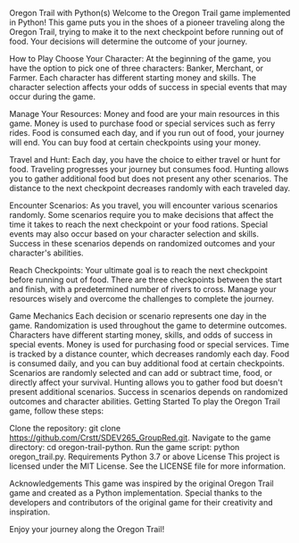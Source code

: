 Oregon Trail with Python(s)
Welcome to the Oregon Trail game implemented in Python! This game puts you in the shoes of a pioneer traveling along the Oregon Trail, trying to make it to the next checkpoint before running out of food. Your decisions will determine the outcome of your journey.

How to Play
Choose Your Character: At the beginning of the game, you have the option to pick one of three characters: Banker, Merchant, or Farmer. Each character has different starting money and skills. The character selection affects your odds of success in special events that may occur during the game.

Manage Your Resources: Money and food are your main resources in this game. Money is used to purchase food or special services such as ferry rides. Food is consumed each day, and if you run out of food, your journey will end. You can buy food at certain checkpoints using your money.

Travel and Hunt: Each day, you have the choice to either travel or hunt for food. Traveling progresses your journey but consumes food. Hunting allows you to gather additional food but does not present any other scenarios. The distance to the next checkpoint decreases randomly with each traveled day.

Encounter Scenarios: As you travel, you will encounter various scenarios randomly. Some scenarios require you to make decisions that affect the time it takes to reach the next checkpoint or your food rations. Special events may also occur based on your character selection and skills. Success in these scenarios depends on randomized outcomes and your character's abilities.

Reach Checkpoints: Your ultimate goal is to reach the next checkpoint before running out of food. There are three checkpoints between the start and finish, with a predetermined number of rivers to cross. Manage your resources wisely and overcome the challenges to complete the journey.

Game Mechanics
Each decision or scenario represents one day in the game.
Randomization is used throughout the game to determine outcomes.
Characters have different starting money, skills, and odds of success in special events.
Money is used for purchasing food or special services.
Time is tracked by a distance counter, which decreases randomly each day.
Food is consumed daily, and you can buy additional food at certain checkpoints.
Scenarios are randomly selected and can add or subtract time, food, or directly affect your survival.
Hunting allows you to gather food but doesn't present additional scenarios.
Success in scenarios depends on randomized outcomes and character abilities.
Getting Started
To play the Oregon Trail game, follow these steps:

Clone the repository: git clone https://github.com/Crstt/SDEV265_GroupRed.git.
Navigate to the game directory: cd oregon-trail-python.
Run the game script: python oregon_trail.py.
Requirements
Python 3.7 or above
License
This project is licensed under the MIT License. See the LICENSE file for more information.

Acknowledgements
This game was inspired by the original Oregon Trail game and created as a Python implementation. Special thanks to the developers and contributors of the original game for their creativity and inspiration.

Enjoy your journey along the Oregon Trail!
